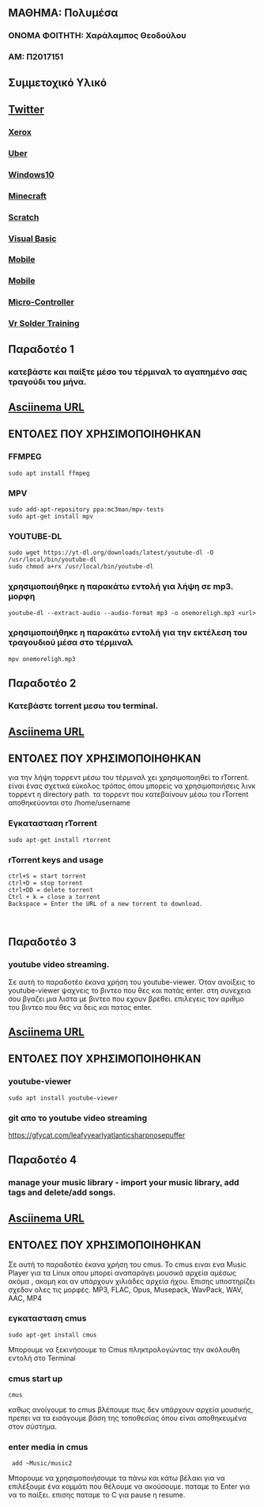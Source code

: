 ## ΜΑΘΗΜΑ: Πολυμέσα  
 
### ONOMA ΦΟΙΤΗΤΗ: Χαράλαμπος Θεοδούλου
### ΑΜ: Π2017151



## Συμμετοχικό Υλικό

##  [Twitter](https://twitter.com/p17theo3)

### [Xerox](https://twitter.com/p17theo3/status/1193280196171964416)
### [Uber](https://twitter.com/p17theo3/status/1193280727535771653)
### [Windows10](https://twitter.com/p17theo3/status/1193282212520747008)
### [Minecraft](https://twitter.com/p17theo3/status/1193285053197029377)
### [Scratch](https://twitter.com/p17theo3/status/1193285905903214594)
### [Visual Basic](https://twitter.com/p17theo3/status/1193286574387150849)
### [Mobile](https://twitter.com/p17theo3/status/1193287740625997824)
### [Mobile](https://twitter.com/p17theo3/status/1193289442963968000)
### [Micro-Controller](https://twitter.com/p17theo3/status/1193290234542333953)
### [Vr Solder Training](https://twitter.com/p17theo3/status/1193292729511489536)

## Παραδοτέο 1
### κατεβάστε και παίξτε μέσο του τέρμιναλ το αγαπημένο σας τραγούδι του μήνα.

## [Asciinema URL](http://asciinema.org/a/qxybfXGWa4Pyo4zbJNCgJM01m)


## ΕΝΤΟΛΕΣ ΠΟΥ ΧΡΗΣΙΜΟΠΟΙΗΘΗΚΑΝ 




### FFMPEG

```
sudo apt install ffmpeg
```


### MPV

```
sudo add-apt-repository ppa:mc3man/mpv-tests
sudo apt-get install mpv
```

### YOUTUBE-DL

```
sudo wget https://yt-dl.org/downloads/latest/youtube-dl -O /usr/local/bin/youtube-dl
sudo chmod a+rx /usr/local/bin/youtube-dl
```


### χρησιμοποιήθηκε  η παρακάτω εντολή για λήψη σε mp3. μορφη

```
youtube-dl --extract-audio --audio-format mp3 -o onemoreligh.mp3 <url>
```

### χρησιμοποιήθηκε η παρακάτω εντολή για την εκτέλεση του τραγουδιού μέσα στο τέρμιναλ 

```
mpv onemoreligh.mp3
```




## Παραδοτέο 2
### Κατεβάστε torrent μεσω του terminal.

## [Asciinema URL](https://asciinema.org/a/277311)


## ΕΝΤΟΛΕΣ ΠΟΥ ΧΡΗΣΙΜΟΠΟΙΗΘΗΚΑΝ 

για την λήψη τορρεντ μέσω του τέρμιναλ χει χρησιμοποιηθεί  το rTorrent. είναι ένας σχετικά εύκολος τρόπος όπου μπορείς να χρησιμοποιήσεις λινκ τορρεντ η directory path. τα τορρεντ που κατεβαίνουν μέσω του rTorrent αποθηκεύονται στο /home/username


### Εγκατασταση rTorrent 

```
sudo apt-get install rtorrent
```


### rTorrent keys and usage

```
ctrl+S = start torrent
ctrl+D = stop torrent
ctrl+DD = delete torrent
Ctrl + k = close a torrent 
Backspace = Enter the URL of a new torrent to download.



```




## Παραδοτέο 3
### youtube video streaming.

Σε αυτή το παραδοτέο έκανα χρήση του youtube-viewer. Όταν ανοίξεις το youtube-viewer  ψαχνεις το βιντεο που θες  και πατάς enter. στη συνεχεια σου βγαζει μια λιστα με βιντεο που εχουν βρεθει. επιλεγεις τον αριθμο του βιντεο που θες να δεις και πατας enter.

## [Asciinema URL](https://asciinema.org/a/277778)


## ΕΝΤΟΛΕΣ ΠΟΥ ΧΡΗΣΙΜΟΠΟΙΗΘΗΚΑΝ 




### youtube-viewer 

```
sudo apt install youtube-viewer
```



### git απο το youtube video streaming  

https://gfycat.com/leafyyearlyatlanticsharpnosepuffer




## Παραδοτέο 4
### manage your music library - import your music library, add tags and delete/add songs.

## [Asciinema URL](https://asciinema.org/a/278649)


## ΕΝΤΟΛΕΣ ΠΟΥ ΧΡΗΣΙΜΟΠΟΙΗΘΗΚΑΝ 


Σε αυτή το παραδοτέο έκανα χρήση του cmus. Το cmus ειναι ενα Music Player για τα  Linux οπου μπορεί  αναπαράγει μουσικά αρχεία αμέσως ακόμα , ακομη και αν  υπάρχουν χιλιάδες αρχεία ήχου. Επισης υποστηρίζει σχεδον ολες τις μορφές. MP3, FLAC, Opus, Musepack, WavPack, WAV, AAC, MP4

###  εγκατασταση cmus

```
sudo apt-get install cmus
```

Μπορουμε να ξεκινήσουμε το Cmus πληκτρολογώντας την ακόλουθη εντολή στο Terminal

### cmus start up

```
cmus 
```

καθως ανοίγουμε το cmus βλέπουμε πως δεν υπάρχουν αρχεία μουσικής, πρεπει να τα εισάγουμε βάση της τοποθεσίας όπου είναι αποθηκευμένα στον σύστημα. 

### enter media in cmus

```
 add ~Music/music2
```

Μπορουμε να χρησιμοποιήσoυμε τα πάνω και κάτω βέλακι για να επιλέξουμε  ένα κομμάτι που θέλουμε να ακούσουμε. παταμε το  Enter για να το παίξει. επισης παταμε το  C  για pause η resume.











